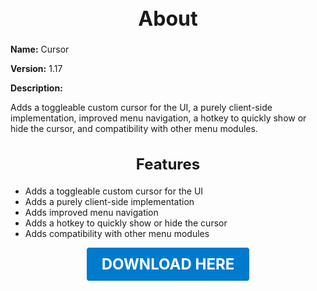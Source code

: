 <h1 style="text-align:center; font-size:2rem; font-weight:bold;">About</h1>

**Name:**
Cursor

**Version:**
1.17

**Description:**

Adds a toggleable custom cursor for the UI, a purely client-side implementation, improved menu navigation, a hotkey to quickly show or hide the cursor, and compatibility with other menu modules.

<h2 style="text-align:center; font-size:1.5rem; font-weight:bold;">Features</h2>

- Adds a toggleable custom cursor for the UI
- Adds a purely client-side implementation
- Adds improved menu navigation
- Adds a hotkey to quickly show or hide the cursor
- Adds compatibility with other menu modules





<p align="center"><a href="https://github.com/LiliaFramework/Modules/raw/refs/heads/gh-pages/cursor.zip" style="display:inline-block;padding:12px 24px;font-size:1.5rem;font-weight:bold;text-decoration:none;color:#fff;background-color:var(--md-primary-fg-color,#007acc);border-radius:4px;">DOWNLOAD HERE</a></p>